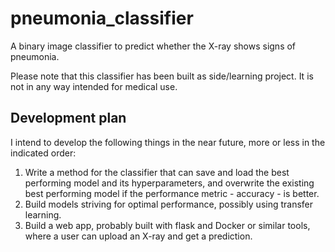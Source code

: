 # pneumonia_classifier

A binary image classifier to predict whether the X-ray shows signs of pneumonia. 

Please note that this classifier has been built as side/learning project. It is not in any way intended for medical use. 

## Development plan

I intend to develop the following things in the near future, more or less in the indicated order:

1. Write a method for the classifier that can save and load the best performing model and its hyperparameters, and overwrite the existing best performing model if the performance metric - accuracy - is better.
2. Build models striving for optimal performance, possibly using transfer learning.
3. Build a web app, probably built with flask and Docker or similar tools, where a user can upload an X-ray and get a prediction.
